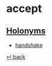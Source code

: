 accept
======

[Holonyms][]
------
  * [handshake](/H/handshake.md)

[↵ back](README.md)


[holonyms]:  https://en.wiktionary.org/wiki/holonym
    "words that names the whole of which a given word is a part"
